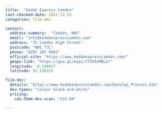 ```yaml
---
title:  "Kodak Express Camden"
last-checked-date: 2022-12-22
categories: film-dev

contact:
  address-summary:  "Camden, NW1"
  email: "info@kodakexpresscamden.com"
  address: "75 Camden High Street"
  postcode: "NW1 7JL"
  phone: "0207 387 9882"
  official-site: "https://www.kodakexpresscamden.com/"
  gmaps-link: "https://goo.gl/maps/tTX49sMBLEr"
  longitude: -0.140457
  latitude: 51.536215

film-dev:
  details: "https://www.kodakexpresscamden.com/Develop_Process.htm"
  dev-types: "colour black-and-white"  
  pricing:
    c41-35mm-dev-scan: "£15.00"

---
```

